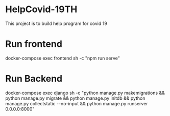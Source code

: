 # HelpCovid-19TH
This project is to build help program for covid 19

# Run frontend
docker-compose exec frontend sh -c "npm run serve"

# Run Backend
docker-compose exec django sh -c "python manage.py makemigrations && python manage.py migrate && python manage.py initdb && python manage.py collectstatic --no-input && python manage.py runserver 0.0.0.0:8000"